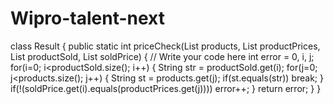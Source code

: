 # Wipro-talent-next
class Result { public static int priceCheck(List products, List productPrices, List productSold, List soldPrice) { // Write your code here int error = 0, i, j; for(i=0; i<productSold.size(); i++) { String str = productSold.get(i); for(j=0; j<products.size(); j++) { String st = products.get(j); if(st.equals(str)) break; } if(!(soldPrice.get(i).equals(productPrices.get(j)))) error++; } return error; } }

